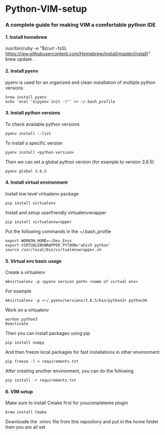 # Python-VIM-setup
### A complete guide for making VIM a comfortable python IDE
#### 1. Install homebrew
/usr/bin/ruby -e "$(curl -fsSL https://raw.githubusercontent.com/Homebrew/install/master/install)"  
brew update . 
#### 2. Install pyenv
pyenv is used for an organized and clean installation of multiple python versions
```
brew install pyenv
echo 'eval "$(pyenv init -)"' >> ~/.bash_profile
```
#### 3. Install python versions
To check available python versions
```
pyenv install --list
```
To install a specific version
```
pyenv install <python-version>
```
Then we can set a global python version (for example to version 3.6.5)
```
pyenv global 3.6.5
```
#### 4. Install virtual environment
Install low level virtualenv package
```
pip install virtualenv
```
Install and setup userfriendly virtualenvwrapper
```
pip install virtualenvwrapper
```
Put the following commands in the ~/.bash_profile
```
export WORKON_HOME=~/Dev_Envs
export VIRTUALENVWRAPPER_PYTHON='which python'
source /usr/local/bin/virtualenvwrapper.sh
```
#### 5. Virtual env basic usage
Create a virtualenv
```
mkvirtualenv -p <pyenv version path> <name of virtual env>
```
For example
```
mkvirtualenv -p <~/.pyenv/versions/3.6.5/bin/python3> python36
```
Work on a virtualenv
```
workon python3
Deactivate
```
Then you can install packages using pip
```
pip install numpy
```
And then freeze local packages for fast installations in other environment
```
pip freeze -l > requirements.txt
```
After creating another environment, you can do the following
```
pip install -r requirements.txt
```
#### 6. VIM setup
Make sure to install Cmake first for youcompleteme plugin
```
brew install Cmake
```
Downloade the .vimrc file from this repository and put in the home folder then you are all set


